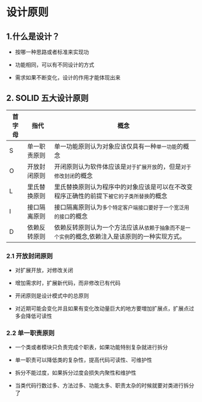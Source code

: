 # 设计原则

## 1.什么是设计？

- 按哪一种思路或者标准来实现功

- 功能相同，可以有不同设计的方式

- 需求如果不断变化，设计的作用才能体现出来

## 2. SOLID 五大设计原则

| 首字母 | 指代         | 概念                                                                                            |
| ------ | ------------ | ----------------------------------------------------------------------------------------------- |
| S      | 单一职责原则 | 单一功能原则认为对象应该仅具有一种`单一功能`的概念                                              |
| O      | 开放封闭原则 | 开闭原则认为软件体应该是`对于扩展开放`的，但是`对于修改封闭`的概念                              |
| L      | 里氏替换原则 | 里氏替换原则认为程序中的对象应该是可以在不改变程序正确性的前提下`被它的子类所替换`的概念        |
| I      | 接口隔离原则 | 接口隔离原则认为`多个特定客户端接口要好于一个宽泛用的接口`的概念                                |
| D      | 依赖反转原则 | 依赖反转原则认为一个方法应该从`依赖于抽象而不是一个实例`的概念,依赖注入是该原则的一种实现方式。 |

### 2.1 开放封闭原则

- 对扩展开放，对修改关闭

- 增加需求时，扩展新代码，而非修改已有代码

- 开闭原则是设计模式中的总原则

- 对近期可能会变化并且如果有变化改动量巨大的地方要増加扩展点，扩展点过多会降低可读性

### 2.2 单一职责原则

- 一个类或者模块只负责完成个职表，如果功能特别复杂就进行拆分

- 单一职责可以降低类的复杂性，提高代码可读性、可维护性

- 拆分不能过度，如果拆分过度会损失内聚性和维护性
- 当类代码行数过多、方法过多、功能太多、职责太杂的时候就要对类进行拆分了
